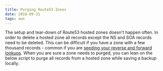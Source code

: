 ```yaml
---
title: Purging Route53 Zones
date: 2018-09-31
tags: aws
---
```


The setup and tear-down of Route53 hosted zones doesn't happen often. In order to delete a hosted zone all records except the NS and SOA records need to be deleted. This can be difficult if you have a zone with a few thousand records - common if you are [seeding your reverse and forward lookups](https://github.com/justmiles/route53_subnet_seeder). When you are sure a zone needs to purged, you can lean on the below script to purge all records from a hosted zone while saving a backup locally.

<!-- more -->

<script src="https://gist.github.com/justmiles/4ae3d3148001cbead6a4e3dee392a849.js"></script>
